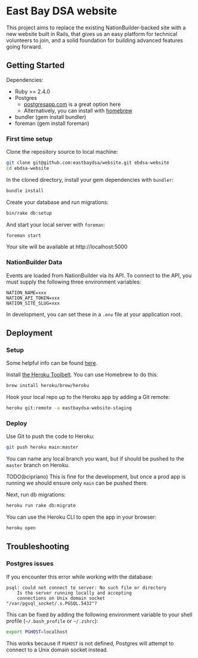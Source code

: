 # East Bay DSA website

This project aims to replace the existing NationBuilder-backed site with a
new website built in Rails, that gives us an easy platform for technical
volunteers to join, and a solid foundation for building advanced features
going forward.

## Getting Started

Dependencies:

* Ruby >= 2.4.0
* Postgres
  * [postgresapp.com](https://postgresapp.com) is a great option here
  * Alternatively, you can install with [homebrew](https://brew.sh/)
* bundler (gem install bundler)
* foreman (gem install foreman)

### First time setup

Clone the repository source to local machine:

```sh
git clone git@github.com:eastbaydsa/website.git ebdsa-website
cd ebdsa-website
```

In the cloned directory, install your gem dependencies with `bundler`:

```sh
bundle install
```

Create your database and run migrations:

```sh
bin/rake db:setup
```

And start your local server with `foreman`:

```sh
foreman start
```

Your site will be available at http://localhost:5000

### NationBuilder Data

Events are loaded from NationBuilder via its API. To connect to the API,
you must supply the following three environment variables:

```
NATION_NAME=xxx
NATION_API_TOKEN=xxx
NATION_SITE_SLUG=xxx
```

In development, you can set these in a `.env` file at your application root.

## Deployment

### Setup

Some helpful info can be found
[here](https://devcenter.heroku.com/articles/getting-started-with-rails5).

Install [the Heroku Toolbelt](https://devcenter.heroku.com/articles/heroku-cli).
You can use Homebrew to do this:

```sh
brew install heroku/brew/heroku
```

Hook your local repo up to the Heroku app by adding a Git remote:

```sh
heroku git:remote -a eastbaydsa-website-staging
```

### Deploy

Use Git to push the code to Heroku:

```sh
git push heroku main:master
```

You can name any local branch you want, but if should be pushed to the `master`
branch on Heroku.

TODO(bcipriano) This is fine for the development, but once a prod app is
running we should ensure only `main` can be pushed there.

Next, run db migrations:

```sh
heroku run rake db:migrate
```

You can use the Heroku CLI to open the app in your browser:

```sh
heroku open
```

## Troubleshooting

### Postgres issues

If you encounter this error while working with the database:

```
psql: could not connect to server: No such file or directory
    Is the server running locally and accepting
    connections on Unix domain socket "/var/pgsql_socket/.s.PGSQL.5432"?
```

This can be fixed by adding the following environment variable to your shell
profile (`~/.bash_profile` or `~/.zshrc`):

```bash
export PGHOST=localhost
```

This works because if `PGHOST` is not defined, Postgres will attempt to connect
to a Unix domain socket instead.
